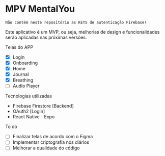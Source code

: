 # MPV MentalYou

```
Não contém neste repositório as KEYS de autenticação Firebase!
```

Este aplicativo é um MVP, ou seja, melhorias de design e funcionalidades serão aplicadas nas próximas versões.


Telas do APP

- [x] Login
- [x] Onboarding
- [x] Home
- [x] Journal
- [x] Breathing
- [ ] Audio Player

Tecnologias utilizadas
- Firebase Firestore [Backend]
- OAuth2 [Login]
- React Native - Expo

To do
- [ ] Finalizar telas de acordo com o Figma
- [ ] Implementar criptografia nos diários
- [ ] Melhorar a qualidade do código

